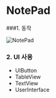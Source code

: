 # NotePad

###1. 동작

![NotePad](https://github.com/simajune/iOS_School/blob/master/Img/NotePad.gif)



### 2. UI 사용

- UIButton
- TableView
- TextView
- UserInterface